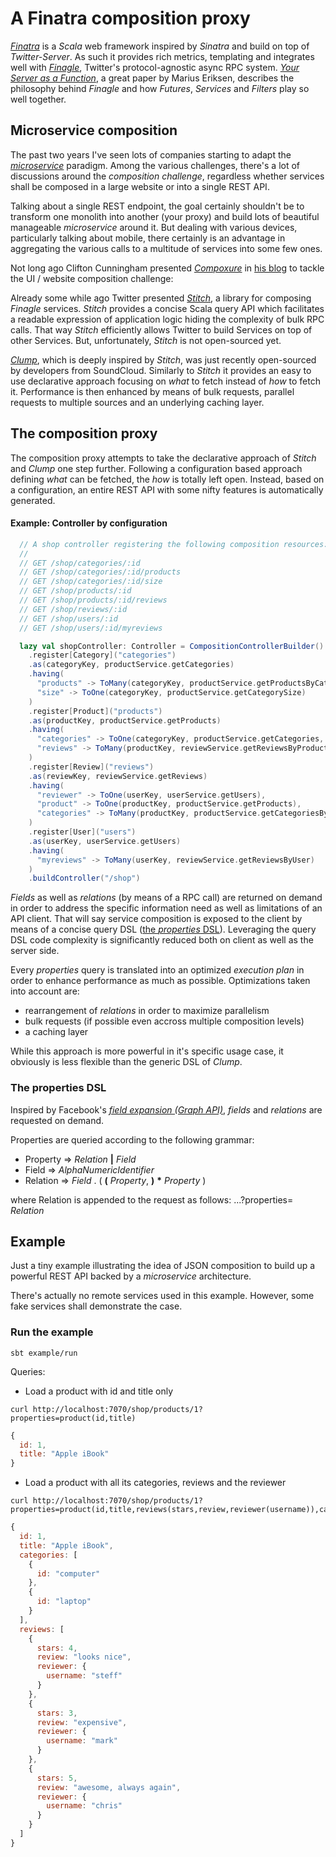 # A Finatra composition proxy

[*Finatra*](http://finatra.info/) is a *Scala* web framework inspired by *Sinatra* and build on top of *Twitter-Server*.
As such it provides rich metrics, templating and integrates well with [*Finagle*](https://twitter.github.io/finagle/), Twitter's protocol-agnostic async RPC system.
[*Your Server as a Function*](http://monkey.org/~marius/funsrv.pdf), a great paper by Marius Eriksen, describes the philosophy behind *Finagle* and how *Futures*, *Services* and *Filters* play so well together.

## Microservice composition

The past two years I've seen lots of companies starting to adapt the [*microservice*](http://martinfowler.com/articles/microservices.html) paradigm.
Among the various challenges, there's a lot of discussions around the *composition challenge*, regardless whether services shall be composed in a large website or into a single REST API.

Talking about a single REST endpoint, the goal certainly shouldn't be to transform one monolith into another (your proxy) and build lots of beautiful manageable *microservice* around it.
But dealing with various devices, particularly talking about mobile, there certainly is an advantage in aggregating the various calls to a multitude of services into some few ones.

Not long ago Clifton Cunningham presented [*Compoxure*](https://github.com/tes/compoxure) in [his blog](https://medium.com/@clifcunn/nodeconf-eu-29dd3ed500ec) to tackle the UI / website composition challenge:

Already some while ago Twitter presented [*Stitch*](https://www.youtube.com/watch?v=VVpmMfT8aYw), a library for composing *Finagle* services.
*Stitch* provides a concise Scala query API which facilitates a readable expression of application logic hiding the complexity of bulk RPC calls.
That way *Stitch* efficiently allows Twitter to build Services on top of other Services. But, unfortunately, *Stitch* is not open-sourced yet.

[*Clump*](http://getclump.io/), which is deeply inspired by *Stitch*, was just recently open-sourced by developers from SoundCloud.
Similarly to *Stitch* it provides an easy to use declarative approach focusing on *what* to fetch instead of *how* to fetch it.
Performance is then enhanced by means of bulk requests, parallel requests to multiple sources and an underlying caching layer.


## The composition proxy

The composition proxy attempts to take the declarative approach of *Stitch* and *Clump* one step further.
Following a configuration based approach defining *what* can be fetched, the *how* is totally left open.
Instead, based on a configuration, an entire REST API with some nifty features is automatically generated.

#### Example: Controller by configuration

```scala
  // A shop controller registering the following composition resources:
  //
  // GET /shop/categories/:id
  // GET /shop/categories/:id/products
  // GET /shop/categories/:id/size
  // GET /shop/products/:id
  // GET /shop/products/:id/reviews
  // GET /shop/reviews/:id
  // GET /shop/users/:id
  // GET /shop/users/:id/myreviews

  lazy val shopController: Controller = CompositionControllerBuilder()
    .register[Category]("categories")
    .as(categoryKey, productService.getCategories)
    .having(
      "products" -> ToMany(categoryKey, productService.getProductsByCategories),
      "size" -> ToOne(categoryKey, productService.getCategorySize)
    )
    .register[Product]("products")
    .as(productKey, productService.getProducts)
    .having(
      "categories" -> ToOne(categoryKey, productService.getCategories, Array),
      "reviews" -> ToMany(productKey, reviewService.getReviewsByProduct)
    )
    .register[Review]("reviews")
    .as(reviewKey, reviewService.getReviews)
    .having(
      "reviewer" -> ToOne(userKey, userService.getUsers),
      "product" -> ToOne(productKey, productService.getProducts),
      "categories" -> ToMany(productKey, productService.getCategoriesByProduct)
    )
    .register[User]("users")
    .as(userKey, userService.getUsers)
    .having(
      "myreviews" -> ToMany(userKey, reviewService.getReviewsByUser)
    )
    .buildController("/shop")
```

*Fields* as well as *relations* (by means of a RPC call) are returned on demand in order to address the specific information need as well as limitations of an API client.
That will say service composition is exposed to the client by means of a concise query DSL ([the *properties* DSL](#the-properties-dsl)). Leveraging the query DSL code complexity is significantly reduced both on client as well as the server side.

Every *properties* query is translated into an optimized *execution plan* in order to enhance performance as much as possible.
Optimizations taken into account are:

- rearrangement of *relations* in order to maximize parallelism
- bulk requests (if possible even accross multiple composition levels)
- a caching layer

While this approach is more powerful in it's specific usage case, it obviously is less flexible than the generic DSL of *Clump*.

### The properties DSL

Inspired by Facebook's [*field expansion (Graph API)*](https://developers.facebook.com/docs/graph-api/using-graph-api/#fieldexpansion), *fields* and *relations* are requested on demand.

Properties are queried according to the following grammar:

- Property => *Relation* **|** *Field*
- Field => *AlphaNumericIdentifier*
- Relation => *Field* . ( **(** *Property*, **)** __*__ *Property* )

where Relation is appended to the request as follows: ...?properties= *Relation*

## Example

Just a tiny example illustrating the idea of JSON composition to build up a powerful REST API backed by a *microservice* architecture.

There's actually no remote services used in this example. However, some fake services shall demonstrate the case.

### Run the example

```sbt example/run```

Queries:

- Load a product with id and title only<br>

 ```
 curl http://localhost:7070/shop/products/1?properties=product(id,title)
 ```

 ```javascript
 {
   id: 1,
   title: "Apple iBook"
 }
 ```

- Load a product with all its categories, reviews and the reviewer<br>
 
 ```
 curl http://localhost:7070/shop/products/1?properties=product(id,title,reviews(stars,review,reviewer(username)),categories(id))
 ```

 ```javascript
 {
   id: 1,
   title: "Apple iBook",
   categories: [
     {
       id: "computer"
     },
     {
       id: "laptop"
     }
   ],
   reviews: [
     {
       stars: 4,
       review: "looks nice",
       reviewer: {
         username: "steff"
       }
     },
     {
       stars: 3,
       review: "expensive",
       reviewer: {
         username: "mark"
       }
     },
     {
       stars: 5,
       review: "awesome, always again",
       reviewer: {
         username: "chris"
       }
     }
   ]
 }
 ```